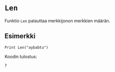 `Len`
==========

Funktio `Len` palauttaa merkkijonon merkkien määrän.

Esimerkki
----------

    Print Len("aybabtu")
    
Koodin tulostus:

    7